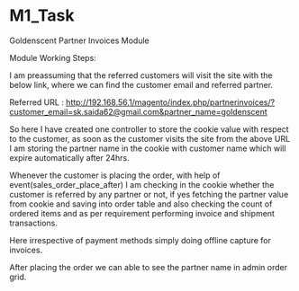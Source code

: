 # M1_Task
Goldenscent Partner Invoices Module

Module Working Steps:

I am preassuming that the referred customers will visit the site with the below link, where we can find the customer email and referred partner.

Referred URL : http://192.168.56.1/magento/index.php/partnerinvoices/?customer_email=sk.saida62@gmail.com&partner_name=goldenscent

So here I have created one controller to store the cookie value with respect to the customer, as soon as the customer visits the site from the above URL I am storing the partner name in the cookie with customer name which will expire automatically after 24hrs.

Whenever the customer is placing the order, with help of event(sales_order_place_after) I am checking in the cookie whether the customer is referred by any partner or not, if yes fetching the partner value from cookie and saving into order table and also checking the count of ordered items and as per requirement performing invoice and shipment transactions.

Here irrespective of payment methods simply doing offline capture for invoices.

After placing the order we can able to see the partner name in admin order grid.